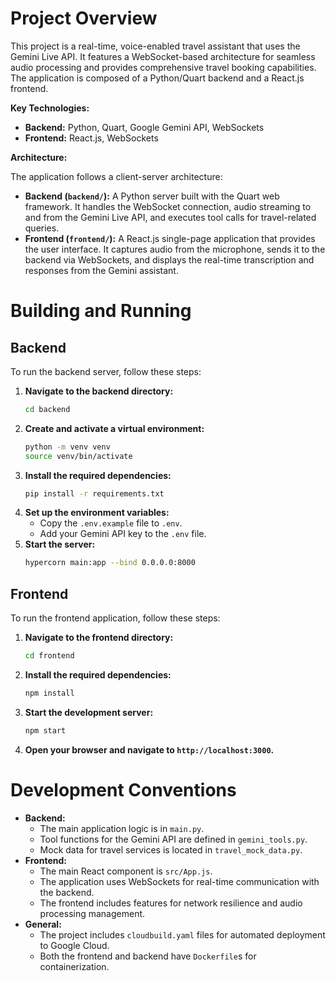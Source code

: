# Project Overview

This project is a real-time, voice-enabled travel assistant that uses the Gemini Live API. It features a WebSocket-based architecture for seamless audio processing and provides comprehensive travel booking capabilities. The application is composed of a Python/Quart backend and a React.js frontend.

**Key Technologies:**

*   **Backend:** Python, Quart, Google Gemini API, WebSockets
*   **Frontend:** React.js, WebSockets

**Architecture:**

The application follows a client-server architecture:

*   **Backend (`backend/`):** A Python server built with the Quart web framework. It handles the WebSocket connection, audio streaming to and from the Gemini Live API, and executes tool calls for travel-related queries.
*   **Frontend (`frontend/`):** A React.js single-page application that provides the user interface. It captures audio from the microphone, sends it to the backend via WebSockets, and displays the real-time transcription and responses from the Gemini assistant.

# Building and Running

## Backend

To run the backend server, follow these steps:

1.  **Navigate to the backend directory:**
    ```bash
    cd backend
    ```
2.  **Create and activate a virtual environment:**
    ```bash
    python -m venv venv
    source venv/bin/activate
    ```
3.  **Install the required dependencies:**
    ```bash
    pip install -r requirements.txt
    ```
4.  **Set up the environment variables:**
    *   Copy the `.env.example` file to `.env`.
    *   Add your Gemini API key to the `.env` file.
5.  **Start the server:**
    ```bash
    hypercorn main:app --bind 0.0.0.0:8000
    ```

## Frontend

To run the frontend application, follow these steps:

1.  **Navigate to the frontend directory:**
    ```bash
    cd frontend
    ```
2.  **Install the required dependencies:**
    ```bash
    npm install
    ```
3.  **Start the development server:**
    ```bash
    npm start
    ```
4.  **Open your browser and navigate to `http://localhost:3000`.**

# Development Conventions

*   **Backend:**
    *   The main application logic is in `main.py`.
    *   Tool functions for the Gemini API are defined in `gemini_tools.py`.
    *   Mock data for travel services is located in `travel_mock_data.py`.
*   **Frontend:**
    *   The main React component is `src/App.js`.
    *   The application uses WebSockets for real-time communication with the backend.
    *   The frontend includes features for network resilience and audio processing management.
*   **General:**
    *   The project includes `cloudbuild.yaml` files for automated deployment to Google Cloud.
    *   Both the frontend and backend have `Dockerfile`s for containerization.
